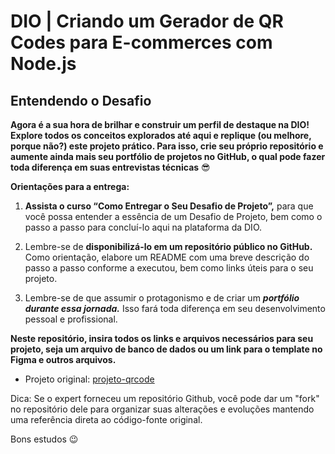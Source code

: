 # DIO | Criando um Gerador de QR Codes para E-commerces com Node.js

## Entendendo o Desafio
 
**Agora é a sua hora de brilhar e construir um perfil de destaque na DIO! Explore todos os conceitos explorados até aqui e replique (ou melhore, porque não?) este projeto prático. Para isso, crie seu próprio repositório e aumente ainda mais seu portfólio de projetos no GitHub, o qual pode fazer toda diferença em suas entrevistas técnicas** 😎

**Orientações para a entrega:**

1. **Assista o curso “Como Entregar o Seu Desafio de Projeto”,** para que você possa entender a essência de um Desafio de Projeto, bem como o passo a passo para concluí-lo aqui na plataforma da DIO. 

2. Lembre-se de **disponibilizá-lo em um repositório público no GitHub.** Como orientação, elabore um README com uma breve descrição do passo a passo conforme a executou, bem como links úteis para o seu projeto. 

3. Lembre-se de que assumir o protagonismo e de criar um ***portfólio durante essa jornada.*** Isso fará toda diferença em seu desenvolvimento pessoal e profissional. 

**Neste repositório, insira todos os links e arquivos necessários para seu projeto, seja um arquivo de banco de dados ou um link para o template no Figma e outros arquivos.**

- Projeto original: [projeto-qrcode](https://github.com/digitalinnovationone/formacao-nodejs/tree/main/projeto-qrcode)

Dica: Se o expert forneceu um repositório Github, você pode dar um "fork" no repositório dele para organizar suas alterações e evoluções mantendo uma referência direta ao código-fonte original.

Bons estudos 😉

